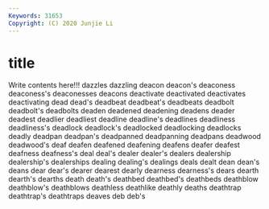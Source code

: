 ```yaml
---
Keywords: 31653
Copyright: (C) 2020 Junjie Li
---
```


# title

Write contents here!!!
dazzles 
dazzling 
deacon 
deacon's 
deaconess 
deaconess's 
deaconesses 
deacons 
deactivate 
deactivated
deactivates 
deactivating 
dead 
dead's 
deadbeat 
deadbeat's 
deadbeats 
deadbolt 
deadbolt's 
deadbolts
deaden 
deadened 
deadening 
deadens 
deader 
deadest 
deadlier 
deadliest 
deadline 
deadline's
deadlines 
deadliness 
deadliness's 
deadlock 
deadlock's 
deadlocked 
deadlocking 
deadlocks 
deadly 
deadpan
deadpan's 
deadpanned 
deadpanning 
deadpans 
deadwood 
deadwood's 
deaf 
deafen 
deafened 
deafening
deafens 
deafer 
deafest 
deafness 
deafness's 
deal 
deal's 
dealer 
dealer's 
dealers
dealership 
dealership's 
dealerships 
dealing 
dealing's 
dealings 
deals 
dealt 
dean 
dean's
deans 
dear 
dear's 
dearer 
dearest 
dearly 
dearness 
dearness's 
dears 
dearth
dearth's 
dearths 
death 
death's 
deathbed 
deathbed's 
deathbeds 
deathblow 
deathblow's 
deathblows
deathless 
deathlike 
deathly 
deaths 
deathtrap 
deathtrap's 
deathtraps 
deaves 
deb 
deb's
